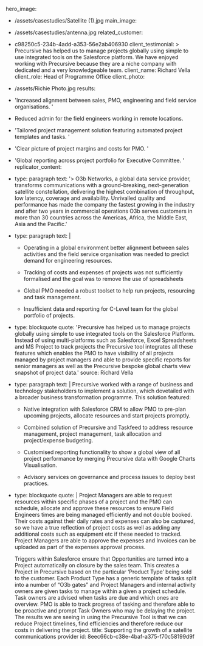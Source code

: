 hero_image:
  - /assets/casestudies/Satellite (1).jpg
main_image:
  - /assets/casestudies/antenna.jpg
related_customer:
  - c98250c5-234b-4add-a353-56e2ab406930
client_testimonial: >
  Precursive has helped us to manage projects globally using simple to use integrated tools on the
  Salesforce platform. We have enjoyed working with Precursive because they are a niche company with
  dedicated and a very knowledgeable team.
client_name: Richard Vella
client_role: Head of Programme Office
client_photo:
  - /assets/Richie Photo.jpg
results:
  - 'Increased alignment between sales, PMO, engineering and field service organisations. '
  - Reduced admin for the field engineers working in remote locations.
  - 'Tailored project management solution featuring automated project templates and tasks. '
  - 'Clear picture of project margins and costs for PMO. '
  - 'Global reporting across project portfolio for Executive Committee. '
replicator_content:
  - 
    type: paragraph
    text: '> O3b Networks, a global data service provider, transforms communications with a ground-breaking, next-generation satellite constellation, delivering the highest combination of throughput, low latency, coverage and availability. Unrivalled quality and performance has made the company the fastest growing in the industry and after two years in commercial operations O3b serves customers in more than 30 countries across the Americas, Africa, the Middle East, Asia and the Pacific.'
  - 
    type: paragraph
    text: |
      + Operating in a global environment better alignment between sales activities and the field service organisation was needed to predict demand for engineering resources.
      
      + Tracking of costs and expenses of projects was not sufficiently formalised and the goal was to remove the use of spreadsheets
      
      + Global PMO needed a robust toolset to help run projects, resourcing and task management.
      
      + Insufficient data and reporting for C-Level team for the global portfolio of projects.
  - 
    type: blockquote
    quote: 'Precursive has helped us to manage projects globally using simple to use integrated tools on the Salesforce Platform.  Instead of using multi-platforms such as Salesforce, Excel Spreadsheets and MS Project to track projects the Precursive tool integrates all these features which enables the PMO to have visibility of all projects managed by project managers and able to provide specific reports for senior managers as well as the Precursive bespoke global charts view snapshot of project data.'
    source: Richard Vella
  - 
    type: paragraph
    text: |
      Precursive worked with a range of business and technology stakeholders to implement a solution, which dovetailed with a broader business transformation programme. This solution featured:
      
      + Native integration with Salesforce CRM to allow PMO to pre-plan upcoming projects, allocate resources and start projects promptly.
      
      + Combined solution of Precursive and Taskfeed to address resource management, project management, task allocation and project/expense budgeting.
      
      + Customised reporting functionality to show a global view of all project performance by merging Precursive data with Google Charts Visualisation.
      
      + Advisory services on governance and process issues to deploy best practices.
  - 
    type: blockquote
    quote: |
      Project Managers are able to request resources within specific phases of a project and the PMO can schedule, allocate and approve these resources to ensure Field Engineers times are being managed efficiently and not double booked.  Their costs against their daily rates and expenses can also be captured, so we have a true reflection of project costs as well as adding any additional costs such as equipment etc if these needed to tracked.  Project Managers are able to approve the expenses and Invoices can be uploaded as part of the expenses approval process.
      
      Triggers within Salesforce ensure that Opportunities are turned into a Project automatically on closure by the sales team. This creates a Project in Precursive based on the particular ‘Product Type’ being sold to the customer.  Each Product Type has a generic template of tasks split into a number of “O3b gates” and Project Managers and internal activity owners are given tasks to manage within a given a project schedule.  Task owners are advised when tasks are due and which ones are overview.  PMO is able to track progress of tasking and therefore able to be proactive and prompt Task Owners who may be delaying the project.  The results we are seeing in using the Precursive Tool is that we can reduce Project timelines, find efficiencies and therefore reduce our costs in delivering the project.
title: Supporting the growth of a satellite communications provider
id: 8eec66cb-c38e-4baf-a375-f70c58199d9f
